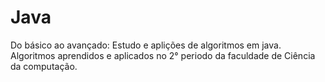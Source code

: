 # Java
Do básico ao avançado: Estudo e aplições de algoritmos em java.
Algoritmos aprendidos e aplicados no 2° periodo da faculdade de Ciência da computação.
